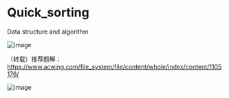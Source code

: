 # Quick_sorting
Data structure and algorithm

![image](https://user-images.githubusercontent.com/121226086/214996537-f98ea50b-f96c-49f1-82e2-6d3274bd1264.png)

（转载）推荐题解：https://www.acwing.com/file_system/file/content/whole/index/content/1105176/

![image](https://user-images.githubusercontent.com/121226086/214996607-ced3a7c3-23d0-4ffb-99d9-2d4c774c3d04.png)
